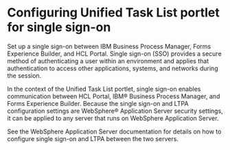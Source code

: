 # Configuring Unified Task List portlet for single sign-on

Set up a single sign-on between IBM Business Process Manager, Forms Experience Builder, and HCL Portal. Single sign-on \(SSO\) provides a secure method of authenticating a user within an environment and applies that authentication to access other applications, systems, and networks during the session.

In the context of the Unified Task List portlet, single sign-on enables communication between HCL Portal, IBM® Business Process Manager, and Forms Experience Builder. Because the single sign-on and LTPA configuration settings are WebSphere® Application Server security settings, it can be applied to any server that runs on WebSphere Application Server.

See the WebSphere Application Server documentation for details on how to configure single sign-on and LTPA between the two servers.


